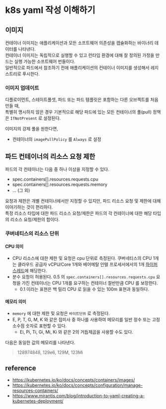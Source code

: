 # k8s yaml 작성 이해하기

## 이미지
컨테이너 이미지는 애플리케이션과 모든 소프트웨어 의존성을 캡슐화하는 바이너리 데이터를 나타낸다.    
컨테이너 이미지는 독립적으로 실행할 수 있고 런타임 환경에 대해 잘 정의된 가정을 만드는 실행 가능한 소프트웨어 번들이다.   
일반적으로 파드에서 참조하기 전에 애플리케이션의 컨테이너 이미지를 생성해서 레지스트리로 푸시한다.

### 이미지 업데이트
디플로이먼트, 스테이트풀셋, 파드 또는 파드 템플릿은 포함하는 다른 오브젝트를 처음 만들 때,    
특별히 명시하지 않은 경우 기본적으로 해당 파드에 있는 모든 컨테이너의 풀(pull) 정책은 `IfNotPresent` 로 설정된다.
   
이미지의 강제 풀을 원한다면,
  * 컨테이너의 `imagePullPolicy` 를 `Always` 로 설정

## 파드 컨테이너의 리소스 요청 제한
파드의 각 컨테이너는 다음 중 하나 이상을 지정할 수 있다.

* spec.containers[].resources.requests.cpu
* spec.containers[].resources.requests.memory
* ... (그 외)

요청과 제한은 개별 컨테이너에서만 지정할 수 있지만, 파드 리소스 요청 및 제한에 대해 이야기하는 것이 편리하다.   
특정 리소스 타입에 대한 파드 리소스 요청/제한은 파드의 각 컨테이너에 대한 해당 타입의 리소스 요청/제한의 합이다.

### 쿠버네티스의 리소스 단위
#### CPU 의미
* CPU 리소스에 대한 제한 및 요청은 cpu 단위로 측정된다. 쿠버네티스의 CPU 1개는 클라우드 공급자 vCPU/Core 1개와 베어메탈 인텔 프로세서에서의 1개 [하이퍼스레드](https://www.intel.co.kr/content/www/kr/ko/gaming/resources/hyper-threading.html)에 해당한다.
* 분수 요청이 허용된다. 0.5 의 `spec.containers[].resources.requests.cpu` 요청을 가진 컨테이너는 CPU 1개를 요구하는 컨테이너 절반만큼 CPU 를 보장한다.
  * 0.1 이라는 표현은 백 밀리 CPU 로 읽을 수 있는 100m 표현과 동일하다.

#### 메모리 의미
* `memory` 에 대한 제한 및 요청은 `바이트단위` 로 측정된다.
* E, P, T, G, M, K 와 같은 접미사 중 하나를 사용하여 메모리를 일반 정수 또는 고정 소수점 숫자로 표현할 수 있다.
  * Ei, Pi, Ti, Gi, Mi, Ki 와 같은 2의 거듭제곱을 사용할 수도 있다.

다음은 동일한 값의 메모리를 나타낸다.
> 128974848, 129e6, 129M, 123Mi



## reference
* https://kubernetes.io/ko/docs/concepts/containers/images/
* https://kubernetes.io/ko/docs/concepts/configuration/manage-resources-containers/
* https://www.mirantis.com/blog/introduction-to-yaml-creating-a-kubernetes-deployment/

